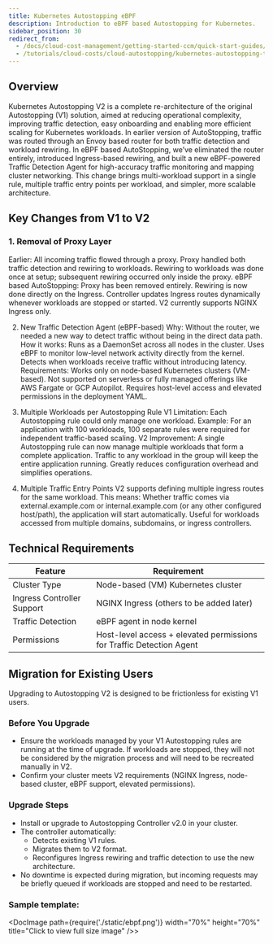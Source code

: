 ```yaml
---
title: Kubernetes Autostopping eBPF
description: Introduction to eBPF based Autostopping for Kubernetes.
sidebar_position: 30
redirect_from:
  - /docs/cloud-cost-management/getting-started-ccm/quick-start-guides/kubernetes-autostopping-traefik
  - /tutorials/cloud-costs/cloud-autostopping/kubernetes-autostopping-traefik
---
```


## Overview

Kubernetes Autostopping V2 is a complete re-architecture of the original Autostopping (V1) solution, aimed at reducing operational complexity, improving traffic detection, easy onboarding and enabling more efficient scaling for Kubernetes workloads.
In earlier version of AutoStopping, traffic was routed through an Envoy based router for both traffic detection and workload rewiring. In eBPF based AutoStopping, we’ve eliminated the router entirely, introduced Ingress-based rewiring, and built a new eBPF-powered Traffic Detection Agent for high-accuracy traffic monitoring and mapping cluster networking.
This change brings multi-workload support in a single rule, multiple traffic entry points per workload, and simpler, more scalable architecture.

## Key Changes from V1 to V2

### 1. Removal of Proxy Layer
Earlier:
All incoming traffic flowed through a proxy.
Proxy handled both traffic detection and rewiring to workloads.
Rewiring to workloads was done once at setup; subsequent rewiring occurred only inside the proxy.
eBPF based AutoStopping:
Proxy has been removed entirely.
Rewiring is now done directly on the Ingress.
Controller updates Ingress routes dynamically whenever workloads are stopped or started.
V2 currently supports NGINX Ingress only.

2. New Traffic Detection Agent (eBPF-based)
Why: Without the router, we needed a new way to detect traffic without being in the direct data path.
How it works:
Runs as a DaemonSet across all nodes in the cluster.
Uses eBPF to monitor low-level network activity directly from the kernel.
Detects when workloads receive traffic without introducing latency.
Requirements:
Works only on node-based Kubernetes clusters (VM-based).
Not supported on serverless or fully managed offerings like AWS Fargate or GCP Autopilot.
Requires host-level access and elevated permissions in the deployment YAML.

3. Multiple Workloads per Autostopping Rule
V1 Limitation:
Each Autostopping rule could only manage one workload.
Example: For an application with 100 workloads, 100 separate rules were required for independent traffic-based scaling.
V2 Improvement:
A single Autostopping rule can now manage multiple workloads that form a complete application.
Traffic to any workload in the group will keep the entire application running.
Greatly reduces configuration overhead and simplifies operations.

4. Multiple Traffic Entry Points
V2 supports defining multiple ingress routes for the same workload.
This means:
Whether traffic comes via external.example.com or internal.example.com (or any other configured host/path), the application will start automatically.
Useful for workloads accessed from multiple domains, subdomains, or ingress controllers.


## Technical Requirements

Feature | Requirement
--- | ---
Cluster Type | Node-based (VM) Kubernetes cluster
Ingress Controller Support | NGINX Ingress (others to be added later)
Traffic Detection | eBPF agent in node kernel
Permissions | Host-level access + elevated permissions for Traffic Detection Agent

## Migration for Existing Users

Upgrading to Autostopping V2 is designed to be frictionless for existing V1 users.

### Before You Upgrade

- Ensure the workloads managed by your V1 Autostopping rules are running at the time of upgrade. If workloads are stopped, they will not be considered by the migration process and will need to be recreated manually in V2.
- Confirm your cluster meets V2 requirements (NGINX Ingress, node-based cluster, eBPF support, elevated permissions).

### Upgrade Steps

- Install or upgrade to Autostopping Controller v2.0 in your cluster.
- The controller automatically:
    - Detects existing V1 rules.
    - Migrates them to V2 format.
    - Reconfigures Ingress rewiring and traffic detection to use the new architecture.
- No downtime is expected during migration, but incoming requests may be briefly queued if workloads are stopped and need to be restarted.

### Sample template:

  <DocImage path={require('./static/ebpf.png')} width="70%" height="70%" title="Click to view full size image" />>